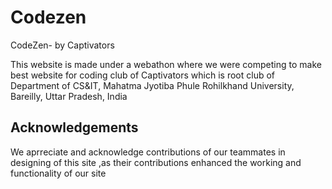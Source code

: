 # Codezen
CodeZen- by Captivators
  


  This website is made under a webathon where we were competing to make best website for coding club of Captivators which is root club of Department of CS&IT, Mahatma Jyotiba Phule Rohilkhand University, Bareilly, Uttar Pradesh, India




## Acknowledgements

 
We aprreciate and acknowledge contributions of our teammates in designing of this site ,as their contributions enhanced the working and functionality of our site


